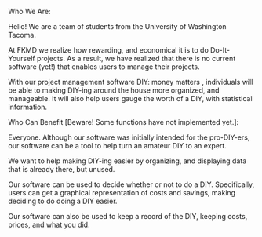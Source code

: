 Who We Are:

Hello! We are a team of students from the University of Washington Tacoma.

At FKMD we realize how rewarding, and economical it is to do Do-It-Yourself projects. As a
result, we have realized that there is no current software (yet!) that enables users to
manage their projects.

With our project management software DIY: money matters , individuals will be able to
making DIY-ing around the house more organized, and manageable. It will also help users
gauge the worth of a DIY, with statistical information.


Who Can Benefit [Beware! Some functions have not implemented yet.]:

Everyone. Although our software was initially intended for the pro-DIY-ers, our software
can be a tool to help turn an amateur DIY to an expert.

We want to help making DIY-ing easier by organizing, and displaying data that is
already there, but unused.

Our software can be used to decide whether or not to do a DIY. Specifically, users can
get a graphical representation of costs and savings, making deciding to do doing a DIY
easier.

Our software can also be used to keep a record of the DIY, keeping costs, prices, and
what you did.
